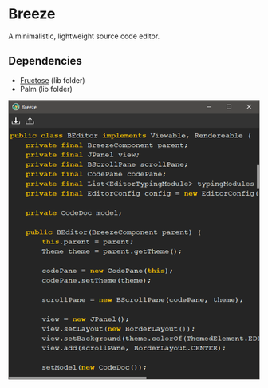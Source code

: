 # Breeze
A minimalistic, lightweight source code editor.

## Dependencies
* [Fructose](https://github.com/fwcd/Fructose) (lib folder)
* Palm (lib folder)

![Screenshot](https://github.com/fwcd/Breeze/blob/master/screenshot.png?raw=true)

